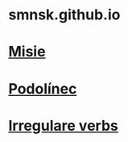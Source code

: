 # smnsk.github.io
# [Misie](https://smnsk.github.io/misie/)
# [Podolínec](https://smnsk.github.io/podolinec/)
# [Irregulare verbs](https://smnsk.github.io/irv/)
